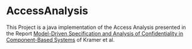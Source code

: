 # AccessAnalysis

This Project is a java implementation of the Access Analysis presented in the Report [Model-Driven Specification and Analysis of Confidentiality in Component-Based Systems](doi.org/10.5445/IR/1000076957) of Kramer et al.




